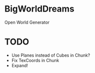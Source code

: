 # BigWorldDreams
Open World Generator

# TODO
- Use Planes instead of Cubes in Chunk?
- Fix TexCoords in Chunk
- Expand!